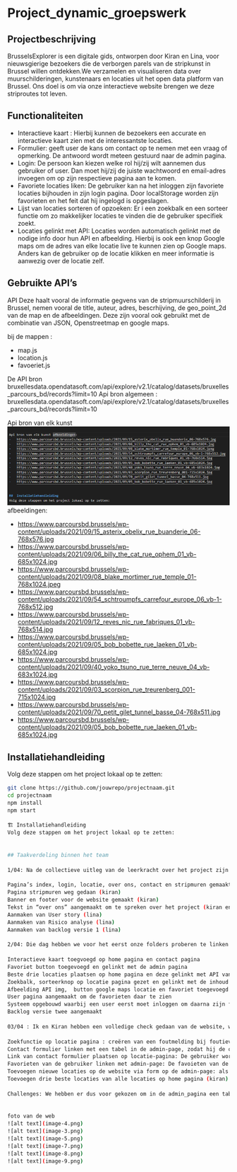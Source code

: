 # Project_dynamic_groepswerk

##  Projectbeschrijving
BrusselsExplorer is een digitale gids, ontworpen door Kiran en Lina, voor nieuwsgierige bezoekers die de verborgen parels van de stripkunst in Brussel willen ontdekken.We verzamelen en visualiseren data over muurschilderingen, kunstenaars en locaties uit het open data platform van Brussel. Ons doel is om via onze interactieve website brengen we deze striproutes tot leven. 

## Functionaliteiten

- Interactieve kaart : Hierbij kunnen de bezoekers een accurate en interactieve kaart zien met de interessantste locaties. 
- Formulier: geeft user de kans om contact op te nemen met een vraag of opmerking. De antwoord wordt meteen gestuurd naar de admin pagina.
- Login: De persoon kan kiezen welke rol hij/zij wilt aannemen dus gebruiker of user. Dan moet hij/zij de juiste wachtwoord en email-adres invoegen om op zijn respectieve pagina aan te komen.
- Favoriete locaties liken: De gebruiker kan na het inloggen zijn favoriete locaties bijhouden in zijn login pagina. Door localStorage worden zijn favorieten en het feit dat hij ingelogd is opgeslagen.
- Lijst van locaties sorteren of opzoeken: Er i een zoekbalk en een sorteer functie om zo makkelijker locaties te vinden die de gebruiker specifiek zoekt. 
- Locaties gelinkt met API: Locaties worden automatisch gelinkt met de nodige info door hun API en afbeelding. Hierbij is ook een knop Google maps om de adres van elke locatie live te kunnen zien op Google maps. Anders kan de gebruiker op de locatie klikken en meer informatie is aanwezig over de locatie zelf.
##  Gebruikte API’s


API 
Deze haalt vooral de informatie gegvens van de stripmuurschilderij in Brussel, nemen vooral de title, auteur, adres, bescrhijving, de geo_point_2d van de map en de afbeeldingen. Deze zijn vooral ook gebruikt met de combinatie van JSON, Openstreetmap en google maps.

bij de mappen : 
- map.js
- location.js
- favoeriet.js

 De API bron
bruxellesdata.opendatasoft.com/api/explore/v2.1/catalog/datasets/bruxelles_parcours_bd/records?limit=10
Api bron algemeen : bruxellesdata.opendatasoft.com/api/explore/v2.1/catalog/datasets/bruxelles_parcours_bd/records?limit=10


Api bron van elk kunst ![alt text](image.png)afbeeldingen:
-	https://www.parcoursbd.brussels/wp-content/uploads/2021/09/15_asterix_obelix_rue_buanderie_06-768x576.jpg
-	https://www.parcoursbd.brussels/wp-content/uploads/2021/09/06_billy_the_cat_rue_ophem_01_vb-685x1024.jpg
-	https://www.parcoursbd.brussels/wp-content/uploads/2021/09/08_blake_mortimer_rue_temple_01-768x1024.jpeg
-	https://www.parcoursbd.brussels/wp-content/uploads/2021/09/54_schtroumpfs_carrefour_europe_06_vb-1-768x512.jpg
-	https://www.parcoursbd.brussels/wp-content/uploads/2021/09/12_reves_nic_rue_fabriques_01_vb-768x514.jpg
-	https://www.parcoursbd.brussels/wp-content/uploads/2021/09/05_bob_bobette_rue_laeken_01_vb-685x1024.jpg
-	https://www.parcoursbd.brussels/wp-content/uploads/2021/09/40_yoko_tsuno_rue_terre_neuve_04_vb-683x1024.jpg
-	https://www.parcoursbd.brussels/wp-content/uploads/2021/09/03_scorpion_rue_treurenberg_001-715x1024.jpg
-	https://www.parcoursbd.brussels/wp-content/uploads/2021/09/70_petit_gilet_tunnel_basse_04-768x511.jpg
-	https://www.parcoursbd.brussels/wp-content/uploads/2021/09/05_bob_bobette_rue_laeken_01_vb-685x1024.jpg


##  Installatiehandleiding
Volg deze stappen om het project lokaal op te zetten:

```bash
git clone https://github.com/jouwrepo/projectnaam.git
cd projectnaam
npm install
npm start

🏗 Installatiehandleiding
Volg deze stappen om het project lokaal op te zetten:


## Taakverdeling binnen het team

1/04: Na de collectieve uitleg van de leerkracht over het project zijn ik(Lina) en Kiran samen gaan zitten om te bespreken hoe we de taken voor de eerste dag zouden verdelen. Aangezien we enkel een namiddag hadden en er al een deadline open stond voor PP(Process and project Flow) hebben we gekozen om meteen efficiënt te werken op basis van ieders talenten en snelheid om een taak uit te voeren. Kiran heeft zich op die namiddag vooral gefocust op de opbouw van de website dus de basis pagina’s aanmaken en design zodat we de volgende dag meteen verder kunnen gaan op het uitbreiden en creëren van de functionaliteiten. Ikzelf heb die namiddag de User story, Rissico Analyse en de Backlog gemaakt omdat er al een deadline stond op die avond. Samen hebben we uiteraard besproken hoe we dat zouden aanpakken en we gaven elkaar vaak feedback op ieders werk. 

Pagina’s index, login, locatie, over ons, contact en stripmuren gemaakt (kiran)
Pagina stripmuren weg gedaan (kiran)
Banner en footer voor de website gemaakt (kiran)
Tekst in “over ons” aangemaakt om te spreken over het project (kiran en Lina)
Aanmaken van User story (lina)
Aanmaken van Risico analyse (lina)
Aanmaken van backlog versie 1 (lina)

2/04: Die dag hebben we voor het eerst onze folders proberen te linken via GitHub en tot nu werken we op een manier die goed voor ons heeft gewerkt. Kiran heeft de “hoofdfolder” waar alle pagina’s op staan en ik heb toegang tot de zaken die ze aanpast door git pull origin main in de terminal te schrijven. Uiteraard maakte ik ook veranderingen en dat stuurde ik via Whatsapp copy paste naar haar toe met een beschrijving. Dit was voor ons een goede manier om elk te werken aan verschillende functionaliteiten en pagina’s tegelijkertijd. Wanneer zij vastzat en een oplossing moest zoeken op een probleem, was ik bijvoorbeeld klaar met mijn functionaliteit en stuurde ik deze door. Soms namen we hetzelfde probleem en exeprimenteerde we apart om zo efficiënt en snel mogelijk een oplossing te vinden. Specifieker heeft Kiran vooral gewerkt op : Locatie.html, locatie_detail,html, user_login.html,user_logout.html. En ik heb gewerkt aan: admin_logout en login.html, contact.html, index.html. Samen probeerde we toen een oplossing te vinden om favorieten van de gebruiker meteen zichtbaar te maken op de admin_login.html. We hebben ook samen gezocht naar oplossing om alle info avn elk item met zijn API te linken en goed zichtbaar te maken op locatioe;html en locatie_detail.html, maar de afbeeldingen wouden niet linken. Dan hebben we u in de klaslokaal gevraagd erom en u gaf ons het idee dat we de API img individueel beter zouden gebruiken en vanaf dan werkte het.

Interactieve kaart toegvoegd op home pagina en contact pagina
Favoriet button toegevoegd en gelinkt met de admin pagina
Beste drie locaties plaatsen op home pagina en deze gelinkt met API van elk voor de button meer ifnormatie
Zoekbalk, sorteerknop op locatie pagina gezet en gelinkt met de inhoud van elk item voor het sorteren
Afbeelding API img,  button google maps locatie en favoriet toegevoegd aan elke locatie grid. 
User pagina aangemaakt om de favorieten daar te zien 
Systeem opgebouwd waarbij een user eerst moet inloggen om daarna zijn favorieten toe voegen, want zonder account, geen favorieten kunne opslaan;
Backlog versie twee aangemaakt

03/04 : Ik en Kiran hebben een volledige check gedaan van de website, wat er wel en niet moet veranderen ivm design opbouw en logica voor de gebruiker. Zo hebben we een lijst van zaken opgemaakt die we moesten veranderen en hebben deze verdeelt. 

Zoekfunctie op locatie pagina : creëren van een foutmelding bij foutieve insert van een woord die niet op de locaties te vinden zijn (lina)
Contact formulier linken met een tabel in de admin-page, zodat hij de opmerkingen van de users kan zien. (Lina en kran)
Link van contact formulier plaatsen op locatie-pagina: De gebruiker wordt gevraagd hierop te klikken als er een fout is opgemerkt in de locaties. (Kiran)
Favorieten van de gebruiker linken met admin-page: De favoieten van de gebruikers zijn te zien op de admin-page in een tabel en deze wordt aangemaakt op basis van aantal keren leuk gevonden en welke locaties met naam en beschrijving. Zo kan de admin de populairste plekken zien. (Lina).
Toevoegen nieuwe locaties op de website via form op de admin-page: als de admin alle info en API img van een nieuwe locatie wilt toevoegen verschijnt deze in de tabel van beheer dashboard en is deze tevoorschijn op de loactie pagina. We hebben specifiek hier wel problemen gehad dus we hebben ook nog samen aan gewerkt (Lina en kiran)
Toevoegen drie beste locaties van alle locaties op home pagina (kiran)

Challenges: We hebben er dus voor gekozen om in de admin_pagina een tabel aan te maken die ervoor zorgt dat de admin een locatie kan toevoegen en dat het echt op de locatie.html pagina wordt toegeviegd. Jammer genoeg hebben we veel tijd gespendeerd om dit probleel te kunnen oplossen, want voor ons was het logisch om de admin de taak te geven een locatie te kunnen tovoegen en verwijderen zelfs al was dit niet gevraagd in de opdracht. Daarom hebben we ervoor gekozen om deze functionaliteit zo te laten en dat het enkel te zien is in de admin-pagina.Tweede probleem is dat sommige locaties niet willen opgeslagen worden als favoriet en we hebben dus de oplossing op dit probleem niet gevinden.


foto van de web
![alt text](image-4.png)
![alt text](image-3.png)
![alt text](image-5.png)
![alt text](image-7.png)
![alt text](image-8.png)
![alt text](image-9.png)